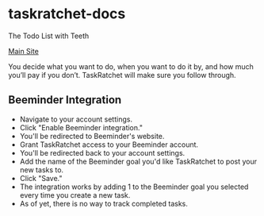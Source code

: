 # taskratchet-docs
The Todo List with Teeth

[Main Site](https://taskratchet.com)

You decide what you want to do, when you want to do it by, and how much you’ll pay if you don’t. TaskRatchet will make sure you follow through.

## Beeminder Integration

- Navigate to your account settings.
- Click "Enable Beeminder integration."
- You'll be redirected to Beeminder's website.
- Grant TaskRatchet access to your Beeminder account.
- You'll be redirected back to your account settings.
- Add the name of the Beeminder goal you'd like TaskRatchet to post your new tasks to.
- Click "Save."
- The integration works by adding 1 to the Beeminder goal you selected every time you create a new task.
- As of yet, there is no way to track completed tasks.
